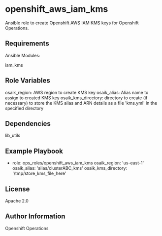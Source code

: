 openshift_aws_iam_kms
=========

Ansible role to create Openshift AWS IAM KMS keys for Openshift Operations.

Requirements
------------

Ansible Modules:

iam_kms

Role Variables
--------------

  osaik_region: AWS region to create KMS key
  osaik_alias: Alias name to assign to created KMS key
  osaik_kms_directory: directory to create (if necessary) to store the KMS alias and ARN details as a file 'kms.yml' in the specified directory

Dependencies
------------

lib_utils

Example Playbook
----------------

- role: ops_roles/openshift_aws_iam_kms
  osaik_region: 'us-east-1'
  osaik_alias: 'alias/clusterABC_kms'
  osaik_kms_directory: '/tmp/store_kms_file_here'


License
-------

Apache 2.0

Author Information
------------------

Openshift Operations
